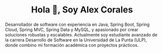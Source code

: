<br clear="both">

<h1 align="center">Hola 👋, Soy Alex Corales</h1>

###

<p align="left">Desarrollador de software con experiencia en Java, Spring Boot, Spring Cloud, Spring MVC, Spring Data y MySQL, y apasionado por crear soluciones robustas y escalables. Actualmente soy estudiante avanzado de la carrera Desarrollo de Software en la Universidad de La Punta (ULP), donde combino mi formación académica con proyectos prácticos.</p>

###
